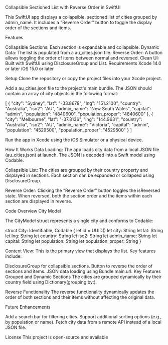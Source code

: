 Collapsible Sectioned List with Reverse Order in SwiftUI

This SwiftUI app displays a collapsible, sectioned list of cities grouped by admin_name. It includes a "Reverse Order" button to toggle the display order of the sections and items.

Features

Collapsible Sections: Each section is expandable and collapsible. Dynamic Data: The list is populated from a au_cities.json file. Reverse Order: A button allows toggling the order of items between normal and reversed. Clean UI: Built with SwiftUI using DisclosureGroup and List. Requirements Xcode 14.0 or later iOS 15.0 or later

Setup Clone the repository or copy the project files into your Xcode project.

Add a au_cities.json file to the project's main bundle. The JSON should contain an array of city objects in the following format:

[ { "city": "Sydney", "lat": "-33.8678", "lng": "151.2100", "country": "Australia", "iso2": "AU", "admin_name": "New South Wales", "capital": "admin", "population": "4840600", "population_proper": "4840600" }, { "city": "Melbourne", "lat": "-37.8136", "lng": "144.9631", "country": "Australia", "iso2": "AU", "admin_name": "Victoria", "capital": "admin", "population": "4529500", "population_proper": "4529500" } ]

Run the app in Xcode using the iOS Simulator or a physical device.

How It Works Data Loading: The app loads city data from a local JSON file (au_cities.json) at launch. The JSON is decoded into a Swift model using Codable.

Collapsible List: The cities are grouped by their country property and displayed in sections. Each section can be expanded or collapsed using DisclosureGroup.

Reverse Order: Clicking the "Reverse Order" button toggles the isReversed state. When reversed, both the section order and the items within each section are displayed in reverse.

Code Overview City Model

The CityModel struct represents a single city and conforms to Codable:

struct City: Identifiable, Codable { let id = UUID() let city: String let lat: String let lng: String let country: String let iso2: String let admin_name: String let capital: String let population: String let population_proper: String }

Content View: This is the primary view that displays the list. Key features include:

DisclosureGroup for collapsible sections. Button to reverse the order of sections and items. JSON data loading using Bundle.main.url. Key Features Grouped and Dynamic Sections The cities are grouped dynamically by their country field using Dictionary(grouping:by:).

Reverse Functionality The reverse functionality dynamically updates the order of both sections and their items without affecting the original data.

Future Enhancements

Add a search bar for filtering cities. Support additional sorting options (e.g., by population or name). Fetch city data from a remote API instead of a local JSON file.

License This project is open-source and available
